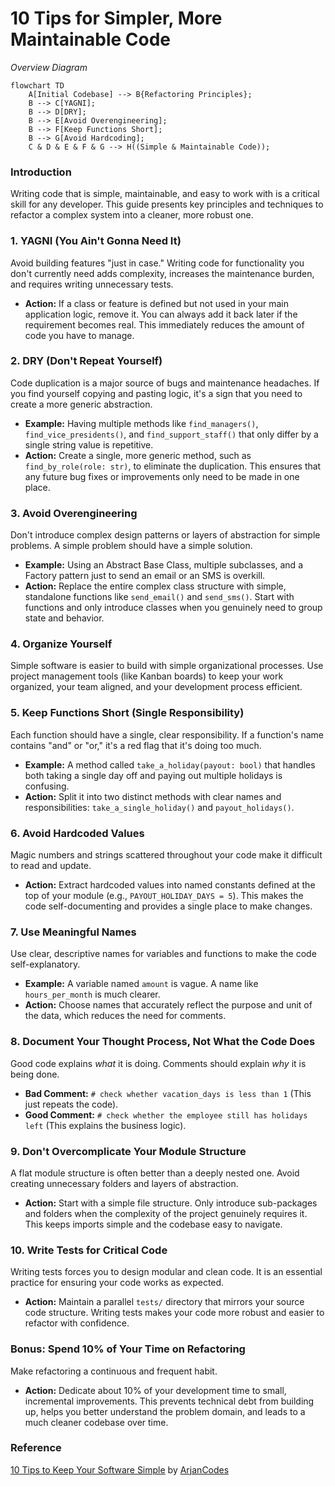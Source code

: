# 10 Tips for Simpler, More Maintainable Code

_Overview Diagram_

```mermaid
flowchart TD
    A[Initial Codebase] --> B{Refactoring Principles};
    B --> C[YAGNI];
    B --> D[DRY];
    B --> E[Avoid Overengineering];
    B --> F[Keep Functions Short];
    B --> G[Avoid Hardcoding];
    C & D & E & F & G --> H((Simple & Maintainable Code));
```

### Introduction

Writing code that is simple, maintainable, and easy to work with is a critical skill for any developer. This guide presents key principles and techniques to refactor a complex system into a cleaner, more robust one.

### 1. YAGNI (You Ain't Gonna Need It)

Avoid building features "just in case." Writing code for functionality you don't currently need adds complexity, increases the maintenance burden, and requires writing unnecessary tests.

- **Action:** If a class or feature is defined but not used in your main application logic, remove it. You can always add it back later if the requirement becomes real. This immediately reduces the amount of code you have to manage.

### 2. DRY (Don't Repeat Yourself)

Code duplication is a major source of bugs and maintenance headaches. If you find yourself copying and pasting logic, it's a sign that you need to create a more generic abstraction.

- **Example:** Having multiple methods like `find_managers()`, `find_vice_presidents()`, and `find_support_staff()` that only differ by a single string value is repetitive.
- **Action:** Create a single, more generic method, such as `find_by_role(role: str)`, to eliminate the duplication. This ensures that any future bug fixes or improvements only need to be made in one place.

### 3. Avoid Overengineering

Don't introduce complex design patterns or layers of abstraction for simple problems. A simple problem should have a simple solution.

- **Example:** Using an Abstract Base Class, multiple subclasses, and a Factory pattern just to send an email or an SMS is overkill.
- **Action:** Replace the entire complex class structure with simple, standalone functions like `send_email()` and `send_sms()`. Start with functions and only introduce classes when you genuinely need to group state and behavior.

### 4. Organize Yourself

Simple software is easier to build with simple organizational processes. Use project management tools (like Kanban boards) to keep your work organized, your team aligned, and your development process efficient.

### 5. Keep Functions Short (Single Responsibility)

Each function should have a single, clear responsibility. If a function's name contains "and" or "or," it's a red flag that it's doing too much.

- **Example:** A method called `take_a_holiday(payout: bool)` that handles both taking a single day off and paying out multiple holidays is confusing.
- **Action:** Split it into two distinct methods with clear names and responsibilities: `take_a_single_holiday()` and `payout_holidays()`.

### 6. Avoid Hardcoded Values

Magic numbers and strings scattered throughout your code make it difficult to read and update.

- **Action:** Extract hardcoded values into named constants defined at the top of your module (e.g., `PAYOUT_HOLIDAY_DAYS = 5`). This makes the code self-documenting and provides a single place to make changes.

### 7. Use Meaningful Names

Use clear, descriptive names for variables and functions to make the code self-explanatory.

- **Example:** A variable named `amount` is vague. A name like `hours_per_month` is much clearer.
- **Action:** Choose names that accurately reflect the purpose and unit of the data, which reduces the need for comments.

### 8. Document Your Thought Process, Not What the Code Does

Good code explains _what_ it is doing. Comments should explain _why_ it is being done.

- **Bad Comment:** `# check whether vacation_days is less than 1` (This just repeats the code).
- **Good Comment:** `# check whether the employee still has holidays left` (This explains the business logic).

### 9. Don't Overcomplicate Your Module Structure

A flat module structure is often better than a deeply nested one. Avoid creating unnecessary folders and layers of abstraction.

- **Action:** Start with a simple file structure. Only introduce sub-packages and folders when the complexity of the project genuinely requires it. This keeps imports simple and the codebase easy to navigate.

### 10. Write Tests for Critical Code

Writing tests forces you to design modular and clean code. It is an essential practice for ensuring your code works as expected.

- **Action:** Maintain a parallel `tests/` directory that mirrors your source code structure. Writing tests makes your code more robust and easier to refactor with confidence.

### Bonus: Spend 10% of Your Time on Refactoring

Make refactoring a continuous and frequent habit.

- **Action:** Dedicate about 10% of your development time to small, incremental improvements. This prevents technical debt from building up, helps you better understand the problem domain, and leads to a much cleaner codebase over time.

### Reference

[10 Tips to Keep Your Software Simple](https://www.youtube.com/watch?v=0U-RwnWaFIM&t) by [ArjanCodes](https://www.youtube.com/@ArjanCodes)
